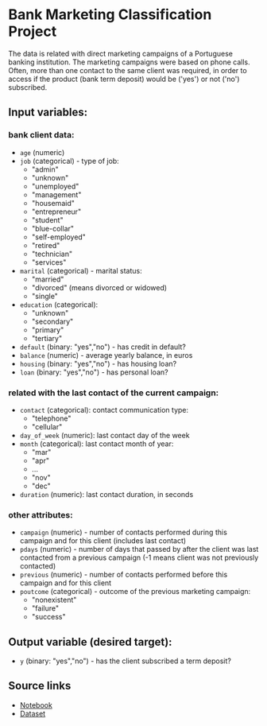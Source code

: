 # Bank Marketing Classification Project

The data is related with direct marketing campaigns of a Portuguese banking institution. The marketing campaigns were based on phone calls. Often, more than one contact to the same client was required, in order to access if the product (bank term deposit) would be ('yes') or not ('no') subscribed.

## Input variables:

### bank client data:

- `age` (numeric)
- `job` (categorical) - type of job:
    - "admin"
    - "unknown"
    - "unemployed"
    - "management"
    - "housemaid"
    - "entrepreneur"
    - "student"
    - "blue-collar"
    - "self-employed"
    - "retired"
    - "technician"
    - "services"
- `marital` (categorical) - marital status:
    - "married"
    - "divorced" (means divorced or widowed)
    - "single"
- `education` (categorical):
    - "unknown"
    - "secondary"
    - "primary"
    - "tertiary"
- `default` (binary: "yes","no") - has credit in default?
- `balance` (numeric) - average yearly balance, in euros
- `housing` (binary: "yes","no") - has housing loan?
- `loan` (binary: "yes","no") - has personal loan?

### related with the last contact of the current campaign:

- `contact` (categorical): contact communication type:
    - "telephone"
    - "cellular"
- `day_of_week` (numeric): last contact day of the week
- `month` (categorical): last contact month of year:
    - "mar"
    - "apr"
    - ...
    - "nov"
    - "dec"
- `duration` (numeric): last contact duration, in seconds

### other attributes:

- `campaign` (numeric) - number of contacts performed during this campaign and for this client (includes last contact)
- `pdays` (numeric) - number of days that passed by after the client was last contacted from a previous campaign (-1 means client was not previously contacted)
- `previous` (numeric) - number of contacts performed before this campaign and for this client
- `poutcome` (categorical) - outcome of the previous marketing campaign:
    - "nonexistent"
    - "failure"
    - "success"

## Output variable (desired target):

- `y` (binary: "yes","no") - has the client subscribed a term deposit?

## Source links

- [Notebook](https://github.com/liannewriting/YouTube-videos-public/blob/main/xgboost-python-tutorial-example/xgboost_python.ipynb)
- [Dataset](https://archive.ics.uci.edu/dataset/222/bank+marketing)
